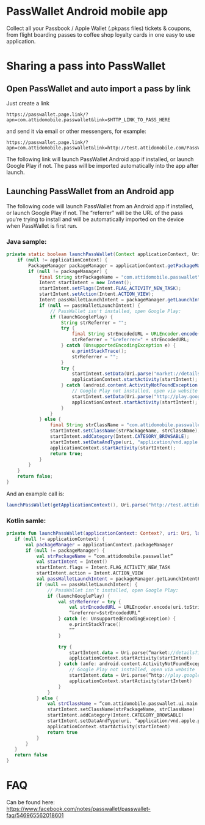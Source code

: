 # PassWallet Android mobile app
Collect all your Passbook / Apple Wallet (.pkpass files) tickets & coupons, from flight boarding passes to coffee shop loyalty cards in one easy to use application.

# Sharing a pass into PassWallet
## Open PassWallet and auto import a pass by link
Just create a link
```
https://passwallet.page.link/?apn=com.attidomobile.passwallet&link=$HTTP_LINK_TO_PASS_HERE
```
and send it via email or other messengers, for example:
```
https://passwallet.page.link/?apn=com.attidomobile.passwallet&link=http://test.attidomobile.com/PassWallet/Passes/AttidoMobile.pkpass
```
The following link will launch PassWallet Android app if installed, or launch Google Play if not.
The pass will be imported automatically into the app after launch.

## Launching PassWallet from an Android app
The following code will launch PassWallet from an Android app if installed, or launch Google Play if not.
The “referrer” will be the URL of the pass you’re trying to install and will be automatically imported on the device when PassWallet is first run.

### Java sample:
```java
private static boolean launchPassWallet(Context applicationContext, Uri uri, boolean launchGooglePlay) {
    if (null != applicationContext) {
        PackageManager packageManager = applicationContext.getPackageManager();
        if (null != packageManager) {
            final String strPackageName = "com.attidomobile.passwallet";
            Intent startIntent = new Intent();
            startIntent.setFlags(Intent.FLAG_ACTIVITY_NEW_TASK);
            startIntent.setAction(Intent.ACTION_VIEW);
            Intent passWalletLaunchIntent = packageManager.getLaunchIntentForPackage(strPackageName);
            if (null == passWalletLaunchIntent) {
                // PassWallet isn't installed, open Google Play:
                if (launchGooglePlay) {
                    String strReferrer = "";
                    try {
                        final String strEncodedURL = URLEncoder.encode(uri.toString(), "UTF-8");
                        strReferrer = "&referrer=" + strEncodedURL;
                    } catch (UnsupportedEncodingException e) {
                        e.printStackTrace();
                        strReferrer = "";
                    }
                    try {
                        startIntent.setData(Uri.parse("market://details?id=" + strPackageName + strReferrer));
                        applicationContext.startActivity(startIntent);
                    } catch (android.content.ActivityNotFoundException anfe) {
                        // Google Play not installed, open via website
                        startIntent.setData(Uri.parse("http://play.google.com/store/apps/details?id=" + strPackageName + strReferrer));
                        applicationContext.startActivity(startIntent);
                    }
                }
            } else {
                final String strClassName = "com.attidomobile.passwallet.ui.main.MainActivity";
                startIntent.setClassName(strPackageName, strClassName);
                startIntent.addCategory(Intent.CATEGORY_BROWSABLE);
                startIntent.setDataAndType(uri, "application/vnd.apple.pkpass");
                applicationContext.startActivity(startIntent);
                return true;
            }
        }
    }
    return false;
}
```
And an example call is:
```java
launchPassWallet(getApplicationContext(), Uri.parse("http://test.attidomobile.com/PassWallet/Passes/AttidoMobile.pkpass"), true);
```
### Kotlin samle:
```kotlin
private fun launchPassWallet(applicationContext: Context?, uri: Uri, launchGooglePlay: Boolean): Boolean {
   if (null != applicationContext) {
       val packageManager = applicationContext.packageManager
       if (null != packageManager) {
           val strPackageName = “com.attidomobile.passwallet”
           val startIntent = Intent()
           startIntent.flags = Intent.FLAG_ACTIVITY_NEW_TASK
           startIntent.action = Intent.ACTION_VIEW
           val passWalletLaunchIntent = packageManager.getLaunchIntentForPackage(strPackageName)
           if (null == passWalletLaunchIntent) {
               // PassWallet isn’t installed, open Google Play:
               if (launchGooglePlay) {
                   val strReferrer = try {
                       val strEncodedURL = URLEncoder.encode(uri.toString(), “UTF-8")
                       “&referrer=$strEncodedURL”
                   } catch (e: UnsupportedEncodingException) {
                       e.printStackTrace()
                       “”
                   }

                   try {
                       startIntent.data = Uri.parse(“market://details?id=$strPackageName$strReferrer”)
                       applicationContext.startActivity(startIntent)
                   } catch (anfe: android.content.ActivityNotFoundException) {
                       // Google Play not installed, open via website
                       startIntent.data = Uri.parse(“http://play.google.com/store/apps/details?id=$strPackageName$strReferrer“)
                       applicationContext.startActivity(startIntent)
                   }
               }
           } else {
               val strClassName = “com.attidomobile.passwallet.ui.main.MainActivity”
               startIntent.setClassName(strPackageName, strClassName)
               startIntent.addCategory(Intent.CATEGORY_BROWSABLE)
               startIntent.setDataAndType(uri, “application/vnd.apple.pkpass”)
               applicationContext.startActivity(startIntent)
               return true
           }
       }
   }
   return false
}
```
# FAQ
Can be found here: https://www.facebook.com/notes/passwallet/passwallet-faq/546965562018601
